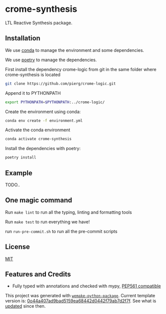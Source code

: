# crome-synthesis

LTL Reactive Synthesis package.

## Installation

We use
[conda](https://docs.conda.io/projects/conda/en/latest/user-guide/install/index.html) to
manage the environment and some dependencies.

We use [poetry](https://github.com/python-poetry/poetry) to manage the dependencies.



First install the dependency crome-logic from git in the same folder where crome-synthesis is located
```bash
git clone https://github.com/pierg/crome-logic.git
```


Append it to PYTHONPATH

```bash
export PYTHONPATH=$PYTHONPATH:../crome-logic/
```

Create the environment using conda:

```bash
conda env create -f environment.yml
```

Activate the conda environment

```bash
conda activate crome-synthesis
```

Install the dependencies with poetry:

```bash
poetry install
```



## Example

TODO..



## One magic command

Run `make lint` to run all the typing, linting and formatting tools

Run `make test` to run everything we have!

run `run-pre-commit.sh` to run all the pre-commit scripts

## License

[MIT](https://github.com/piergiuseppe/crome-synthesis/blob/master/LICENSE)


## Features and Credits

- Fully typed with annotations and checked with mypy,
  [PEP561 compatible](https://www.python.org/dev/peps/pep-0o561/)


This project was generated with
[`wemake-python-package`](https://github.com/wemake-services/wemake-python-package).
Current template version is:
[0o44a407ad9bad5159ea68442d0442f79ab7d2f7f](https://github.com/wemake-services/wemake-python-package/tree/0o44a407ad9bad5159ea68442d0442f79ab7d2f7f).
See what is
[updated](https://github.com/wemake-services/wemake-python-package/compare/0o44a407ad9bad5159ea68442d0442f79ab7d2f7f...master)
since then.
